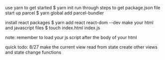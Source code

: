 use yarn to get started
    $ yarn init
run through steps to get package.json file
start up parcel
    $ yarn global add parcel-bundler

install react packages
    $ yarn add react react-dom --dev
make your html and javascript files
    $ touch index.html index.js

note: remember to load your js script after the body of your html

quick todo: 8/27
make the current view read from state
create other views and state change functions

